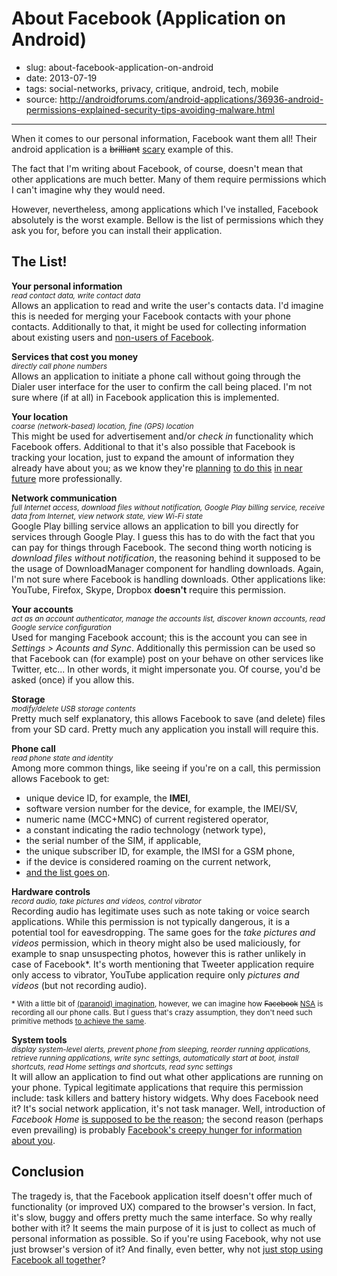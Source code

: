 # About Facebook (Application on Android)

- slug: about-facebook-application-on-android
- date: 2013-07-19
- tags: social-networks, privacy, critique, android, tech, mobile
- source: http://androidforums.com/android-applications/36936-android-permissions-explained-security-tips-avoiding-malware.html

-----------------

When it comes to our personal information, Facebook want them all! Their android application is a <del>brilliant</del> <ins>scary</ins> example of this.

The fact that I'm writing about Facebook, of course, doesn't mean that other applications are much better. Many of them require permissions which I can't imagine why they would need.

However, nevertheless, among applications which I've installed, Facebook absolutely is the worst example. Bellow is the list of permissions which they ask you for, before you can install their application.

## The List!

**Your personal information**
<br /><small>_read contact data, write contact data_</small>
<br />Allows an application to read and write the user's contacts data. I'd imagine this is needed for merging your Facebook contacts with your phone contacts.
Additionally to that, it might be used for collecting information about existing  users and [non-users of Facebook](http://www.dailymail.co.uk/sciencetech/article-2052500/Facebook-building-shadow-profiles-non-users-claims-privacy-watchdog.html).

**Services that cost you money**
<br /><small>_directly call phone numbers_</small>
<br />Allows an application to initiate a phone call without going through the Dialer user interface for the user to confirm the call being placed. I'm not sure where (if at all) in Facebook application this is implemented.

**Your location**
<br /><small>_coarse (network-based) location, fine (GPS) location_</small>
<br />This might be used for advertisement and/or _check in_ functionality which Facebook offers. Additional to that it's also possible that Facebook is tracking your location, just to expand the amount of information they already have about you; as we know they're [planning](http://www.dailymail.co.uk/sciencetech/article-2274954/Facebook-developing-app-track--s-turned-off.html) [to do this](http://www.bloomberg.com/news/2013-02-04/facebook-is-said-to-create-mobile-location-tracking-app.html) [in near future](http://www.forbes.com/sites/mattmiller/2013/02/05/facebook-know-where-you-are/) more professionally.

**Network communication**
<br /><small>_full Internet access, download files without notification, Google Play billing service, receive data from Internet, view network state, view Wi-Fi state_</small>
<br />Google Play billing service allows an application to bill you directly for services through Google Play. I guess this has to do with the fact that you can pay for things through Facebook. The second thing worth noticing is _download files without notification_, the reasoning behind it supposed to be the usage of DownloadManager component for handling downloads. Again, I'm not sure where Facebook is handling downloads. Other applications like: YouTube, Firefox, Skype, Dropbox **doesn't** require this permission.

**Your accounts**
<br /><small>_act as an account authenticator, manage the accounts list, discover known accounts, read Google service configuration_</small>
<br />Used for manging Facebook account; this is the account you can see in _Settings > Acounts and Sync_. Additionally this permission can be used so that Facebook can (for example) post on your behave on other services like Twitter, etc... In other words, it might impersonate you. Of course, you'd be asked (once) if you allow this.

**Storage**
<br /><small>_modify/delete USB storage contents_</small>
<br />Pretty much self explanatory, this allows Facebook to save (and delete) files from your SD card. Pretty much any application you install will require this.


**Phone call**
<br /><small>_read phone state and identity_</small>
<br />Among more common things, like seeing if you're on a call, this permission allows Facebook to get:

* unique device ID, for example, the **IMEI**,
* software version number for the device, for example, the IMEI/SV,
* numeric name (MCC+MNC) of current registered operator,
* a constant indicating the radio technology (network type),
* the serial number of the SIM, if applicable,
* the unique subscriber ID, for example, the IMSI for a GSM phone,
* if the device is considered roaming on the current network,
* [and the list goes on](http://developer.android.com/reference/android/telephony/TelephonyManager.html).

**Hardware controls**
<br /><small>_record audio, take pictures and videos, control vibrator_</small>
<br />Recording audio has legitimate uses such as note taking or voice search applications. While this permission is not typically dangerous, it is a potential tool for eavesdropping. The same goes for the _take pictures and videos_ permission, which in theory might also be used maliciously, for example to snap unsuspecting photos, however this is rather unlikely in case of Facebook*. It's worth mentioning that Tweeter application require only access to vibrator, YouTube application require only _pictures and videos_ (but not recording audio).

<small>\* With a little bit of [(paranoid) imagination](https://duckduckgo.com/?q=NSA+spying), however, we can imagine how <del>Facebook</del> <ins>NSA</ins> is recording all our phone calls. But I guess that's crazy assumption, they don't need such primitive methods [to achieve the same](http://www.webpronews.com/nsa-is-writing-security-code-for-android-2013-07).</small>

**System tools**
<br /><small>_display system-level alerts, prevent phone from sleeping, reorder running applications, retrieve running applications, write sync settings, automatically start at boot, install shortcuts, read Home settings and shortcuts, read sync settings_</small>
<br />It will allow an application to find out what other applications are running on your phone. Typical legitimate applications that require this permission include: task killers and battery history widgets. Why does Facebook need it? It's social network application, it's not task manager. Well, introduction of _Facebook Home_ [is supposed to be the reason](https://news.ycombinator.com/item?id=5543583); the second reason (perhaps even prevailing) is probably [Facebook's creepy hunger for information about you](http://techcrunch.com/2013/06/24/creepy-facebook/).

## Conclusion
The tragedy is, that the Facebook application itself doesn't offer much of functionality (or improved UX) compared to the browser's version. In fact, it's slow, buggy and offers pretty much the same interface. So why really bother with it? It seems the main purpose of it is just to collect as much of personal information as possible. So if you're using Facebook, why not use just browser's version of it? And finally, even better, why not [just stop using Facebook all together](http://en.wikipedia.org/wiki/Criticism_of_Facebook)?